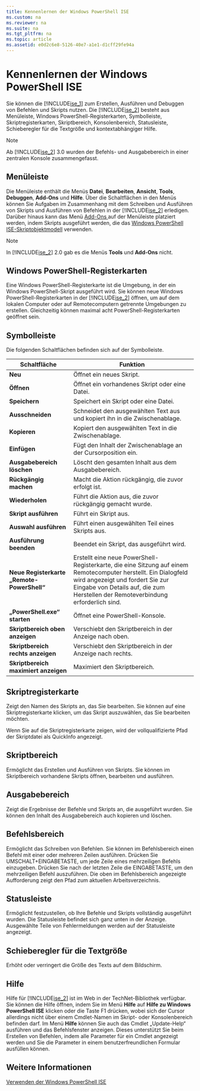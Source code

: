 ```yaml
---
title: Kennenlernen der Windows PowerShell ISE
ms.custom: na
ms.reviewer: na
ms.suite: na
ms.tgt_pltfrm: na
ms.topic: article
ms.assetid: e0d2c6e8-5126-40e7-a1e1-d1cff29fe94a
---
```

# Kennenlernen der Windows PowerShell ISE
Sie können die [!INCLUDE[ise_1](../Token/ise_1_md.md)] zum Erstellen, Ausführen und Debuggen von Befehlen und Skripts nutzen. Die [!INCLUDE[ise_2](../Token/ise_2_md.md)] besteht aus Menüleiste, Windows PowerShell-Registerkarten, Symbolleiste, Skriptregisterkarten, Skriptbereich, Konsolenbereich, Statusleiste, Schieberegler für die Textgröße und kontextabhängiger Hilfe.

> [!NOTE]
> Ab [!INCLUDE[ise_2](../Token/ise_2_md.md)] 3.0 wurden der Befehls- und Ausgabebereich in einer zentralen Konsole zusammengefasst.

## Menüleiste
Die Menüleiste enthält die Menüs **Datei**, **Bearbeiten**, **Ansicht**, **Tools**, **Debuggen**, **Add-Ons** und **Hilfe**. Über die Schaltflächen in den Menüs können Sie Aufgaben im Zusammenhang mit dem Schreiben und Ausführen von Skripts und Ausführen von Befehlen in der [!INCLUDE[ise_2](../Token/ise_2_md.md)] erledigen. Darüber hinaus kann das Menü [Add-Ons ](https://technet.microsoft.com/en-us/library/412dd662-417a-4661-ada2-558802d0f6d2#submenus) auf der Menüleiste platziert werden, indem Skripts ausgeführt werden, die das [Windows PowerShell ISE-Skriptobjektmodell](https://technet.microsoft.com/en-us/library/1737ddb7-c20d-4e6b-a0d3-68cc2650f2a1) verwenden.

> [!NOTE]
> In [!INCLUDE[ise_2](../Token/ise_2_md.md)] 2.0 gab es die Menüs **Tools** und **Add-Ons** nicht.

## Windows PowerShell-Registerkarten
Eine Windows PowerShell-Registerkarte ist die Umgebung, in der ein Windows PowerShell-Skript ausgeführt wird. Sie können neue Windows PowerShell-Registerkarten in der [!INCLUDE[ise_2](../Token/ise_2_md.md)] öffnen, um auf dem lokalen Computer oder auf Remotecomputern getrennte Umgebungen zu erstellen. Gleichzeitig können maximal acht PowerShell-Registerkarten geöffnet sein.

## Symbolleiste
Die folgenden Schaltflächen befinden sich auf der Symbolleiste.

|Schaltfläche|Funktion|
|----------|------------|
|**Neu**|Öffnet ein neues Skript.|
|**Öffnen**|Öffnet ein vorhandenes Skript oder eine Datei.|
|**Speichern**|Speichert ein Skript oder eine Datei.|
|**Ausschneiden**|Schneidet den ausgewählten Text aus und kopiert ihn in die Zwischenablage.|
|**Kopieren**|Kopiert den ausgewählten Text in die Zwischenablage.|
|**Einfügen**|Fügt den Inhalt der Zwischenablage an der Cursorposition ein.|
|**Ausgabebereich löschen**|Löscht den gesamten Inhalt aus dem Ausgabebereich.|
|**Rückgängig machen**|Macht die Aktion rückgängig, die zuvor erfolgt ist.|
|**Wiederholen**|Führt die Aktion aus, die zuvor rückgängig gemacht wurde.|
|**Skript ausführen**|Führt ein Skript aus.|
|**Auswahl ausführen**|Führt einen ausgewählten Teil eines Skripts aus.|
|**Ausführung beenden**|Beendet ein Skript, das ausgeführt wird.|
|**Neue Registerkarte „Remote-PowerShell“**|Erstellt eine neue PowerShell-Registerkarte, die eine Sitzung auf einem Remotecomputer herstellt. Ein Dialogfeld wird angezeigt und fordert Sie zur Eingabe von Details auf, die zum Herstellen der Remoteverbindung erforderlich sind.|
|**„PowerShell.exe“ starten**|Öffnet eine PowerShell-Konsole.|
|**Skriptbereich oben anzeigen**|Verschiebt den Skriptbereich in der Anzeige nach oben.|
|**Skriptbereich rechts anzeigen**|Verschiebt den Skriptbereich in der Anzeige nach rechts.|
|**Skriptbereich maximiert anzeigen**|Maximiert den Skriptbereich.|

## Skriptregisterkarte
Zeigt den Namen des Skripts an, das Sie bearbeiten. Sie können auf eine Skriptregisterkarte klicken, um das Skript auszuwählen, das Sie bearbeiten möchten.

Wenn Sie auf die Skriptregisterkarte zeigen, wird der vollqualifizierte Pfad der Skriptdatei als QuickInfo angezeigt.

## Skriptbereich
Ermöglicht das Erstellen und Ausführen von Skripts. Sie können im Skriptbereich vorhandene Skripts öffnen, bearbeiten und ausführen.

## Ausgabebereich
Zeigt die Ergebnisse der Befehle und Skripts an, die ausgeführt wurden. Sie können den Inhalt des Ausgabebereich auch kopieren und löschen.

## Befehlsbereich
Ermöglicht das Schreiben von Befehlen. Sie können im Befehlsbereich einen Befehl mit einer oder mehreren Zeilen ausführen. Drücken Sie UMSCHALT+EINGABETASTE, um jede Zeile eines mehrzeiligen Befehls einzugeben. Drücken Sie nach der letzten Zeile die EINGABETASTE, um den mehrzeiligen Befehl auszuführen. Die oben im Befehlsbereich angezeigte Aufforderung zeigt den Pfad zum aktuellen Arbeitsverzeichnis.

## Statusleiste
Ermöglicht festzustellen, ob Ihre Befehle und Skripts vollständig ausgeführt wurden. Die Statusleiste befindet sich ganz unten in der Anzeige. Ausgewählte Teile von Fehlermeldungen werden auf der Statusleiste angezeigt.

## Schieberegler für die Textgröße
Erhöht oder verringert die Größe des Texts auf dem Bildschirm.

## Hilfe
Hilfe für [!INCLUDE[ise_2](../Token/ise_2_md.md)] ist im Web in der TechNet-Bibliothek verfügbar. Sie können die Hilfe öffnen, indem Sie im Menü **Hilfe** auf **Hilfe zu Windows PowerShell ISE** klicken oder die Taste F1 drücken, wobei sich der Cursor allerdings nicht über einem Cmdlet-Namen im Skript- oder Konsolenbereich befinden darf. Im Menü **Hilfe** können Sie auch das Cmdlet „Update-Help“ ausführen und das Befehlsfenster anzeigen. Dieses unterstützt Sie beim Erstellen von Befehlen, indem alle Parameter für ein Cmdlet angezeigt werden und Sie die Parameter in einem benutzerfreundlichen Formular ausfüllen können.

## Weitere Informationen
[Verwenden der Windows PowerShell ISE](../Topic/Using-the-Windows-PowerShell-ISE.md)



<!--HONumber=Apr16_HO2-->


